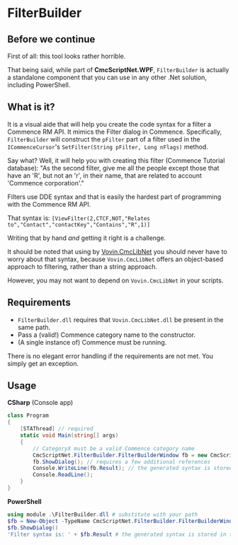 # FilterBuilder

## Before we continue
First of all: this tool looks rather horrible.

That being said, while part of **CmcScriptNet.WPF**, `FilterBuilder` is actually a standalone component that you can use in any other .Net solution, including PowerShell.

## What is it?
It is a visual aide that will help you create the code syntax for a filter a Commence RM API. It mimics the Filter dialog in Commence. Specifically, `FilterBuilder` will construct the `pFilter` part of a filter used in the `ICommenceCursor`'s `SetFilter(String pFilter, Long nFlags)` method.

Say what? Well, it will help you with creating this filter (Commence Tutorial database):
"As the second filter, give me all the people except those that have an 'R', but not an 'r', in their name, that are related to account 'Commence corporation'."

Filters use DDE syntax and that is easily the hardest part of programming with the Commence RM API.

That syntax is:
`[ViewFilter(2,CTCF,NOT,"Relates to","Contact","contactKey","Contains","R",1)]`

Writing that by hand *and* getting it right is a challenge.

It should be noted that using by [Vovin.CmcLibNet](http://cmclibnet.vovin.nl) you should never have to worry about that syntax, because `Vovin.CmcLibNet` offers an object-based approach to filtering, rather than a string approach.

However, you may not want to depend on `Vovin.CmcLibNet` in your scripts. 

## Requirements
* `FilterBuilder.dll` requires that `Vovin.CmcLibNet.dll` be present in the same path.
* Pass a (valid!) Commence category name to the constructor.
* (A single instance of) Commence must be running.

There is no elegant error handling if the requirements are not met. You simply get an exception.

## Usage

**CSharp** (Console app)
```cs
class Program
{
	[STAThread] // required
	static void Main(string[] args)
	{
		// CategoryX must be a valid Commence category name
		CmcScriptNet.FilterBuilder.FilterBuilderWindow fb = new CmcScriptNet.FilterBuilder.FilterBuilderWindow("CategoryX"); 
		fb.ShowDialog(); // requires a few additional references
		Console.WriteLine(fb.Result); // the generated syntax is stored in the Result property
		Console.ReadLine();
	}
}
```

**PowerShell**
```powershell
using module .\FilterBuilder.dll # substitute with your path
$fb = New-Object -TypeName CmcScriptNet.FilterBuilder.FilterBuilderWindow CategoryX # CategoryX must be a valid Commence category name
$fb.ShowDialog()
'Filter syntax is: ' + $fb.Result # the generated syntax is stored in the Result property
```
